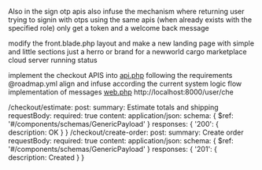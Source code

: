 Also in the sign otp apis also infuse the mechanism where returning user 
trying to signin with otps using the same apis (when already exists with the specified role) 
only get a token and a welcome back message


modify the front.blade.php layout and make a new landing page with simple and little sections 
just a herro or brand for a newworld cargo marketplace cloud server running status  


implement the checkout APIS into [api.php](routes/api.php) following the requirements @roadmap.yml align and infuse according the current system logic flow implementation of messages [web.php](routes/web.php) http://localhost:8000/user/che

/checkout/estimate:
    post:
      summary: Estimate totals and shipping
      requestBody:
        required: true
        content:
          application/json:
            schema: { $ref: '#/components/schemas/GenericPayload' }
      responses: { '200': { description: OK } }
  /checkout/create-order:
    post:
      summary: Create order
      requestBody:
        required: true
        content:
          application/json:
            schema: { $ref: '#/components/schemas/GenericPayload' }
      responses: { '201': { description: Created } }